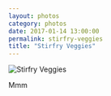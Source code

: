 ```yaml
---
layout: photos
category: photos
date: 2017-01-14 13:00:00
permalink: stirfry-veggies
title: "Stirfry Veggies"
---
```


![Stirfry Veggies](http://jonkit.ca/cdn/photos/2017-01-14-stirfry-veggies.jpeg)

Mmm
